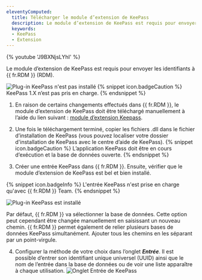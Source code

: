 ```yaml
---
eleventyComputed:
  title: Télécharger le module d’extension de KeePass
  description: Le module d’extension de KeePass est requis pour envoyer les identifiants à {{ fr.RDM }}.
  keywords:
  - KeePass
  - Extension
---
```


{% youtube 'J9BXNjsLYhI' %}

Le module d’extension de KeePass est requis pour envoyer les identifiants à {{ fr.RDM }} (RDM). 

![Plug-in KeePass n'est pas installé](https://webdevolutions.azureedge.net/docs/fr/kb/KB4016.png) 
{% snippet icon.badgeCaution %} 
KeePass 1.X n’est pas pris en charge. 
{% endsnippet %}
 
1. En raison de certains changements effectués dans {{ fr.RDM }}, le module d’extension de KeePass doit être téléchargé manuellement à l’aide du lien suivant : [module d’extension Keepass](https://cdn.devolutions.net/download/Devolutions.RemoteDesktopManager.KeePassPlugin.2.1.2.0.zip). 
1. Une fois le téléchargement terminé, copier les fichiers .dll dans le fichier d’installation de KeePass (vous pouvez localiser votre dossier d'installation de KeePass avec le centre d’aide de KeePass). 
{% snippet icon.badgeCaution %} 
L’application KeePass doit être en cours d’exécution et la base de données ouverte. 
{% endsnippet %}
 
3. Créer une entrée KeePass dans {{ fr.RDM }}. Ensuite, vérifier que le module d’extension de KeePass est bel et bien installé. 

{% snippet icon.badgeInfo %} 
L'entrée KeePass n'est prise en charge qu'avec {{ fr.RDM }} Team.
{% endsnippet %}

![Plug-in KeePass est installé](https://webdevolutions.azureedge.net/docs/fr/kb/KB4017.png) 

Par défaut, {{ fr.RDM }} va sélectionner la base de données. Cette option peut cependant être changée manuellement en saisissant un nouveau chemin. {{ fr.RDM }} permet également de relier plusieurs bases de données KeePass simultanément. Ajouter tous les chemins en les séparant par un point-virgule. 

4. Configurer la méthode de votre choix dans l’onglet ***Entrée***. Il est possible d’entrer son identifiant unique universel (UUID) ainsi que le nom de l’entrée dans la base de données ou de voir une liste apparaître à chaque utilisation. 
![Onglet Entrée de KeePass](https://webdevolutions.azureedge.net/docs/fr/kb/KB4018.png) 

